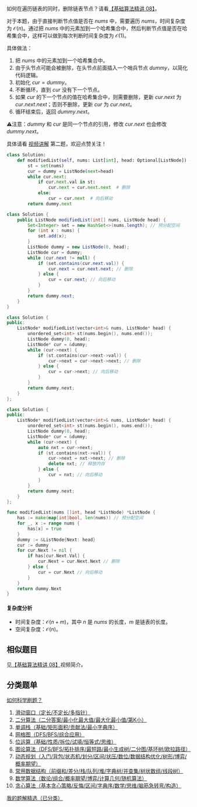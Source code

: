 如何在遍历链表的同时，删除链表节点？请看[【基础算法精讲 08】](https://www.bilibili.com/video/BV1VP4y1Q71e/)。

对于本题，由于直接判断节点值是否在 $\textit{nums}$ 中，需要遍历 $\textit{nums}$，时间复杂度为 $\mathcal{O}(n)$。通过把 $\textit{nums}$ 中的元素加到一个哈希集合中，然后判断节点值是否在哈希集合中，这样可以做到每次判断时间复杂度为 $\mathcal{O}(1)$。

具体做法：

1. 把 $\textit{nums}$ 中的元素加到一个哈希集合中。
2. 由于头节点可能会被删除，在头节点前面插入一个哨兵节点 $\textit{dummy}$，以简化代码逻辑。
3. 初始化 $\textit{cur} = \textit{dummy}$。
4. 不断循环，直到 $\textit{cur}$ 没有下一个节点。
5. 如果 $\textit{cur}$ 的下一个节点的值在哈希集合中，则需要删除，更新 $\textit{cur}.\textit{next}$ 为 $\textit{cur}.\textit{next}.\textit{next}$；否则不删除，更新 $\textit{cur}$ 为 $\textit{cur}.\textit{next}$。
6. 循环结束后，返回 $\textit{dummy}.\textit{next}$。

⚠注意：$\textit{dummy}$ 和 $\textit{cur}$ 是同一个节点的引用，修改 $\textit{cur}.\textit{next}$ 也会修改 $\textit{dummy}.\textit{next}$。

具体请看 [视频讲解](https://www.bilibili.com/video/BV1LZ421u7Ut/) 第二题，欢迎点赞关注！

```py [sol-Python3]
class Solution:
    def modifiedList(self, nums: List[int], head: Optional[ListNode]) -> Optional[ListNode]:
        st = set(nums)
        cur = dummy = ListNode(next=head)
        while cur.next:
            if cur.next.val in st:
                cur.next = cur.next.next  # 删除
            else:
                cur = cur.next  # 向后移动
        return dummy.next
```

```java [sol-Java]
class Solution {
    public ListNode modifiedList(int[] nums, ListNode head) {
        Set<Integer> set = new HashSet<>(nums.length); // 预分配空间
        for (int x : nums) {
            set.add(x);
        }
        ListNode dummy = new ListNode(0, head);
        ListNode cur = dummy;
        while (cur.next != null) {
            if (set.contains(cur.next.val)) {
                cur.next = cur.next.next; // 删除
            } else {
                cur = cur.next; // 向后移动
            }
        }
        return dummy.next;
    }
}
```

```cpp [sol-C++]
class Solution {
public:
    ListNode* modifiedList(vector<int>& nums, ListNode* head) {
        unordered_set<int> st(nums.begin(), nums.end());
        ListNode dummy(0, head);
        ListNode* cur = &dummy;
        while (cur->next) {
            if (st.contains(cur->next->val)) {
                cur->next = cur->next->next; // 删除
            } else {
                cur = cur->next; // 向后移动
            }
        }
        return dummy.next;
    }
};
```

```cpp [sol-C++ 释放内存]
class Solution {
public:
    ListNode* modifiedList(vector<int>& nums, ListNode* head) {
        unordered_set<int> st(nums.begin(), nums.end());
        ListNode dummy(0, head);
        ListNode* cur = &dummy;
        while (cur->next) {
            auto nxt = cur->next;
            if (st.contains(nxt->val)) {
                cur->next = nxt->next; // 删除
                delete nxt; // 释放内存
            } else {
                cur = nxt; // 向后移动
            }
        }
        return dummy.next;
    }
};
```

```go [sol-Go]
func modifiedList(nums []int, head *ListNode) *ListNode {
	has := make(map[int]bool, len(nums)) // 预分配空间
	for _, x := range nums {
		has[x] = true
	}
	dummy := &ListNode{Next: head}
	cur := dummy
	for cur.Next != nil {
		if has[cur.Next.Val] {
			cur.Next = cur.Next.Next // 删除
		} else {
			cur = cur.Next // 向后移动
		}
	}
	return dummy.Next
}
```

#### 复杂度分析

- 时间复杂度：$\mathcal{O}(n + m)$，其中 $n$ 是 $\textit{nums}$ 的长度，$m$ 是链表的长度。
- 空间复杂度：$\mathcal{O}(n)$。

## 相似题目

见[【基础算法精讲 08】](https://www.bilibili.com/video/BV1VP4y1Q71e/)视频简介。

## 分类题单

[如何科学刷题？](https://leetcode.cn/circle/discuss/RvFUtj/)

1. [滑动窗口（定长/不定长/多指针）](https://leetcode.cn/circle/discuss/0viNMK/)
2. [二分算法（二分答案/最小化最大值/最大化最小值/第K小）](https://leetcode.cn/circle/discuss/SqopEo/)
3. [单调栈（基础/矩形面积/贡献法/最小字典序）](https://leetcode.cn/circle/discuss/9oZFK9/)
4. [网格图（DFS/BFS/综合应用）](https://leetcode.cn/circle/discuss/YiXPXW/)
5. [位运算（基础/性质/拆位/试填/恒等式/思维）](https://leetcode.cn/circle/discuss/dHn9Vk/)
6. [图论算法（DFS/BFS/拓扑排序/最短路/最小生成树/二分图/基环树/欧拉路径）](https://leetcode.cn/circle/discuss/01LUak/)
7. [动态规划（入门/背包/状态机/划分/区间/状压/数位/数据结构优化/树形/博弈/概率期望）](https://leetcode.cn/circle/discuss/tXLS3i/)
8. [常用数据结构（前缀和/差分/栈/队列/堆/字典树/并查集/树状数组/线段树）](https://leetcode.cn/circle/discuss/mOr1u6/)
9. [数学算法（数论/组合/概率期望/博弈/计算几何/随机算法）](https://leetcode.cn/circle/discuss/IYT3ss/)
10. [贪心算法（基本贪心策略/反悔/区间/字典序/数学/思维/脑筋急转弯/构造）](https://leetcode.cn/circle/discuss/g6KTKL/)

[我的题解精选（已分类）](https://github.com/EndlessCheng/codeforces-go/blob/master/leetcode/SOLUTIONS.md)
